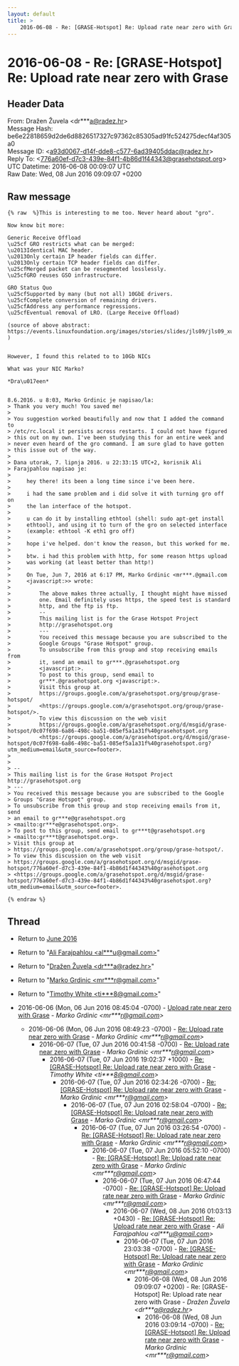 ```yaml
---
layout: default
title: >
    2016-06-08 - Re: [GRASE-Hotspot] Re: Upload rate near zero with Grase
---
```


# 2016-06-08 - Re: [GRASE-Hotspot] Re: Upload rate near zero with Grase

## Header Data

From: Dražen Žuvela \<dr***a@radez.hr\><br>
Message Hash: be6e22818659d2de6d8826517327c97362c85305ad91fc524275decf4af305a0<br>
Message ID: \<a93d0067-d14f-dde8-c577-6ad39405ddac@radez.hr\><br>
Reply To: \<776a60ef-d7c3-439e-84f1-4b86d1f44343@grasehotspot.org\><br>
UTC Datetime: 2016-06-08 00:09:07 UTC<br>
Raw Date: Wed, 08 Jun 2016 09:09:07 +0200<br>

## Raw message

```
{% raw  %}This is interesting to me too. Never heard about "gro".

Now know bit more:

Generic Receive Offload
\u25cf GRO restricts what can be merged:
\u2013Identical MAC header.
\u2013Only certain IP header fields can differ.
\u2013Only certain TCP header fields can differ.
\u25cfMerged packet can be resegmented losslessly.
\u25cfGRO reuses GSO infrastructure.

GRO Status Quo
\u25cfSupported by many (but not all) 10GbE drivers.
\u25cfComplete conversion of remaining drivers.
\u25cfAddress any performance regressions.
\u25cfEventual removal of LRO. (Large Receive Offload)

(source of above abstract: 
https://events.linuxfoundation.org/images/stories/slides/jls09/jls09_xu.pdf 
)


However, I found this related to to 10Gb NICs

What was your NIC Marko?

*Dra\u017een*


8.6.2016. u 8:03, Marko Grdinic je napisao/la:
> Thank you very much! You saved me!
>
> You suggestion worked beautifully and now that I added the command to 
> /etc/rc.local it persists across restarts. I could not have figured 
> this out on my own. I've been studying this for an entire week and 
> never even heard of the gro command. I am sure glad to have gotten 
> this issue out of the way.
>
> Dana utorak, 7. lipnja 2016. u 22:33:15 UTC+2, korisnik Ali 
> Farajpahlou napisao je:
>
>     hey there! its been a long time since i've been here.
>
>     i had the same problem and i did solve it with turning gro off on
>     the lan interface of the hotspot.
>
>     u can do it by installing ethtool (shell: sudo apt-get install
>     ethtool), and using it to turn of the gro on selected interface
>     (example: ethtool -K eth1 gro off)
>
>     hope i've helped. don't know the reason, but this worked for me.
>
>     btw. i had this problem with http, for some reason https upload
>     was working (at least better than http!)
>
>     On Tue, Jun 7, 2016 at 6:17 PM, Marko Grdinic <mr***.@gmail.com
>     <javascript:>> wrote:
>
>         The above makes three actually, I thought might have missed
>         one. Email definitely uses https, the speed test is standard
>         http, and the ftp is ftp.
>         -- 
>         This mailing list is for the Grase Hotspot Project
>         http://grasehotspot.org
>         ---
>         You received this message because you are subscribed to the
>         Google Groups "Grase Hotspot" group.
>         To unsubscribe from this group and stop receiving emails from
>         it, send an email to gr***.@grasehotspot.org
>         <javascript:>.
>         To post to this group, send email to
>         gr***.@grasehotspot.org <javascript:>.
>         Visit this group at
>         https://groups.google.com/a/grasehotspot.org/group/grase-hotspot/
>         <https://groups.google.com/a/grasehotspot.org/group/grase-hotspot/>.
>         To view this discussion on the web visit
>         https://groups.google.com/a/grasehotspot.org/d/msgid/grase-hotspot/0c07f698-6a86-498c-ba51-085ef5a1a31f%40grasehotspot.org
>         <https://groups.google.com/a/grasehotspot.org/d/msgid/grase-hotspot/0c07f698-6a86-498c-ba51-085ef5a1a31f%40grasehotspot.org?utm_medium=email&utm_source=footer>.
>
>
> -- 
> This mailing list is for the Grase Hotspot Project http://grasehotspot.org
> ---
> You received this message because you are subscribed to the Google 
> Groups "Grase Hotspot" group.
> To unsubscribe from this group and stop receiving emails from it, send 
> an email to gr***e@grasehotspot.org 
> <mailto:gr***e@grasehotspot.org>.
> To post to this group, send email to gr***t@grasehotspot.org 
> <mailto:gr***t@grasehotspot.org>.
> Visit this group at 
> https://groups.google.com/a/grasehotspot.org/group/grase-hotspot/.
> To view this discussion on the web visit 
> https://groups.google.com/a/grasehotspot.org/d/msgid/grase-hotspot/776a60ef-d7c3-439e-84f1-4b86d1f44343%40grasehotspot.org 
> <https://groups.google.com/a/grasehotspot.org/d/msgid/grase-hotspot/776a60ef-d7c3-439e-84f1-4b86d1f44343%40grasehotspot.org?utm_medium=email&utm_source=footer>.

{% endraw %}
```

## Thread

+ Return to [June 2016](/archive/2016/06)

+ Return to "[Ali Farajpahlou <al***u<span>@</span>gmail.com>](/authors/al___u_at_gmail_com)"
+ Return to "[Dražen Žuvela <dr***a<span>@</span>radez.hr>](/authors/dr___a_at_radez_hr)"
+ Return to "[Marko Grdinic <mr***r<span>@</span>gmail.com>](/authors/mr___r_at_gmail_com)"
+ Return to "[Timothy White <ti***8<span>@</span>gmail.com>](/authors/ti___8_at_gmail_com)"

+ 2016-06-06 (Mon, 06 Jun 2016 08:45:04 -0700) - [Upload rate near zero with Grase](/archive/2016/06/30be23d158547390cde8e5e6c09f374266132db9684f53c39e4adeb64f3fd0d0) - _Marko Grdinic \<mr***r@gmail.com\>_
  + 2016-06-06 (Mon, 06 Jun 2016 08:49:23 -0700) - [Re: Upload rate near zero with Grase](/archive/2016/06/365146c5671f169ba09d20d1f1cbcc2bce0877a6f293f84b02c485c644a1f1e3) - _Marko Grdinic \<mr***r@gmail.com\>_
    + 2016-06-07 (Tue, 07 Jun 2016 00:41:58 -0700) - [Re: Upload rate near zero with Grase](/archive/2016/06/56eca7bd455afac7bcad045f90a9c709b38d6d067dc0847ef95d57c28afb45a8) - _Marko Grdinic \<mr***r@gmail.com\>_
      + 2016-06-07 (Tue, 07 Jun 2016 19:02:37 +1000) - [Re: [GRASE-Hotspot] Re: Upload rate near zero with Grase](/archive/2016/06/3f0eb8f10abfe7702b78aba422816879eeef2da7cc1ef025888c6cc51b2fb045) - _Timothy White \<ti***8@gmail.com\>_
        + 2016-06-07 (Tue, 07 Jun 2016 02:34:26 -0700) - [Re: [GRASE-Hotspot] Re: Upload rate near zero with Grase](/archive/2016/06/e7371448c96728d5fddeb1db026fd110a0d62207242fdb9a3863c97ebcd4e9e5) - _Marko Grdinic \<mr***r@gmail.com\>_
          + 2016-06-07 (Tue, 07 Jun 2016 02:58:04 -0700) - [Re: [GRASE-Hotspot] Re: Upload rate near zero with Grase](/archive/2016/06/e770891b3743c25c90bcb10aab122821b11952e5fac8ac7057d03d4423548ac5) - _Marko Grdinic \<mr***r@gmail.com\>_
            + 2016-06-07 (Tue, 07 Jun 2016 03:26:54 -0700) - [Re: [GRASE-Hotspot] Re: Upload rate near zero with Grase](/archive/2016/06/e7df90f560fa17dd7cce9061da511436befb73a257476388945bd162966f8baa) - _Marko Grdinic \<mr***r@gmail.com\>_
              + 2016-06-07 (Tue, 07 Jun 2016 05:52:10 -0700) - [Re: [GRASE-Hotspot] Re: Upload rate near zero with Grase](/archive/2016/06/d9278dc9051c79317af0e7a0fbbf3ac95cce0f52fd903a776609220926aed4f2) - _Marko Grdinic \<mr***r@gmail.com\>_
                + 2016-06-07 (Tue, 07 Jun 2016 06:47:44 -0700) - [Re: [GRASE-Hotspot] Re: Upload rate near zero with Grase](/archive/2016/06/8b6d884d0a96369b50087a4b800165dc5796186f5b6c6b4d7b3b35edcda90717) - _Marko Grdinic \<mr***r@gmail.com\>_
                  + 2016-06-07 (Wed, 08 Jun 2016 01:03:13 +0430) - [Re: [GRASE-Hotspot] Re: Upload rate near zero with Grase](/archive/2016/06/e9516beaf7b960694c639da8366a2ec5f68a3f89c379d39518c809dd56ac2181) - _Ali Farajpahlou \<al***u@gmail.com\>_
                    + 2016-06-07 (Tue, 07 Jun 2016 23:03:38 -0700) - [Re: [GRASE-Hotspot] Re: Upload rate near zero with Grase](/archive/2016/06/8efb2709ddbf48c14bcda996e8d234bdbce2b81f8da1dcd8f56e915322bc0d65) - _Marko Grdinic \<mr***r@gmail.com\>_
                      + 2016-06-08 (Wed, 08 Jun 2016 09:09:07 +0200) - Re: [GRASE-Hotspot] Re: Upload rate near zero with Grase - _Dražen Žuvela \<dr***a@radez.hr\>_
                        + 2016-06-08 (Wed, 08 Jun 2016 03:09:14 -0700) - [Re: [GRASE-Hotspot] Re: Upload rate near zero with Grase](/archive/2016/06/eff277cf27a32d1bc67a8fa894db359dd3526da16c2e2548293bda29dc62c441) - _Marko Grdinic \<mr***r@gmail.com\>_

